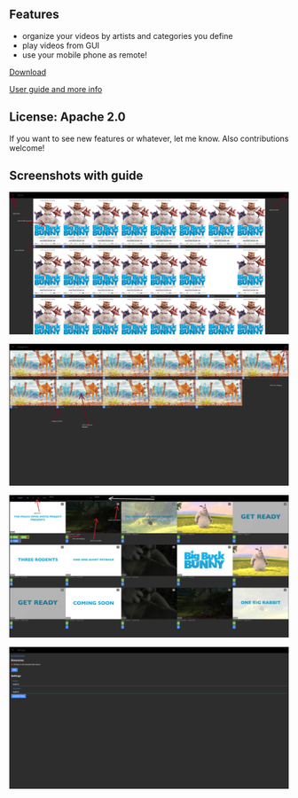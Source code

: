 ## Features
* organize your videos by artists and categories you define
* play videos from GUI
* use your mobile phone as remote!

[Download](releases)

[User guide and more info](../../wiki)

## License: Apache 2.0

If you want to see new features or whatever, let me know. Also contributions welcome!


## Screenshots with guide
![Actors](screens/screen-actors.png)

![Categories](screens/screen-categories.png)

![Videos](screens/screen-movies.jpg)

![Settings](screens/screen-settings.png)
